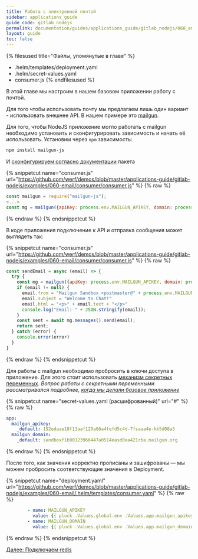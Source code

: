 ```yaml
---
title: Работа с электронной почтой
sidebar: applications_guide
guide_code: gitlab_nodejs
permalink: documentation/guides/applications_guide/gitlab_nodejs/060_email.html
layout: guide
toc: false
---
```


{% filesused title="Файлы, упомянутые в главе" %}
- .helm/templates/deployment.yaml
- .helm/secret-values.yaml
- consumer.js
{% endfilesused %}

В этой главе мы настроим в нашем базовом приложении работу с почтой.

Для того чтобы использовать почту мы предлагаем лишь один вариант - использовать внешнее API. В нашем примере это [mailgun](https://www.mailgun.com/).

Для того, чтобы NodeJS приложение могло работать с mailgun необходимо установить и сконфигурировать зависимость и начать её использовать. Установим через `npm` зависимость:

```bash
npm install mailgun-js
```

И [сконфигурируем согласно документации](https://github.com/mailgun/mailgun-js#documentation) пакета

{% snippetcut name="consumer.js" url="https://github.com/werf/demos/blob/master/applications-guide/gitlab-nodejs/examples/060-email/consumer/consumer.js" %}
{% raw %}
```js
const mailgun = require("mailgun-js");
<...>
const mg = mailgun({apiKey: process.env.MAILGUN_APIKEY, domain: process.env.MAILGUN_DOMAIN, host: "api.eu.mailgun.net"});
```
{% endraw %}
{% endsnippetcut %}

В коде приложения подключение к API и отправка сообщения может выглядеть так:

{% snippetcut name="consumer.js" url="https://github.com/werf/demos/blob/master/applications-guide/gitlab-nodejs/examples/060-email/consumer/consumer.js" %}
{% raw %}
```js
const sendEmail = async (email) => {
  try {
    const mg = mailgun({apiKey: process.env.MAILGUN_APIKEY, domain: process.env.MAILGUN_DOMAIN, host: "api.eu.mailgun.net"});
    if (email != null) {
      email.from = "Mailgun Sandbox <postmaster@" + process.env.MAILGUN_DOMAIN + ">"
      email.subject = "Welcome to Chat!"
      email.html = "<p>" + email.text + "</p>"
      console.log("Email: " + JSON.stringify(email));
    }
    const sent = await mg.messages().send(email);
    return sent;
  } catch (error) {
    console.error(error)
  }
}
```
{% endraw %}
{% endsnippetcut %}

Для работы с mailgun необходимо пробросить в ключи доступа в приложение. Для этого стоит использовать [механизм секретных переменных](https://ru.werf.io/documentation/reference/deploy_process/working_with_secrets.html). *Вопрос работы с секретными переменными рассматривался подробнее, [когда мы делали базовое приложение](020_basic.html#secret-values-yaml)*

{% snippetcut name="secret-values.yaml (расшифрованный)" url="#" %}
{% raw %}
```yaml
app:
  mailgun_apikey:
    _default: 192edaae18f13aaf120a66a4fefd5c4d-7fsaaa4e-kk5d08a5
  mailgun_domain:
    _default: sandboxf1b90123966447a0514easd0ea421rba.mailgun.org
```
{% endraw %}
{% endsnippetcut %}

После того, как значения корректно прописаны и зашифрованы — мы можем пробросить соответствующие значения в Deployment.

{% snippetcut name="deployment.yaml" url="https://github.com/werf/demos/blob/master/applications-guide/gitlab-nodejs/examples/060-email/.helm/templates/consumer.yaml" %}
{% raw %}
```yaml
        - name: MAILGUN_APIKEY
          value: {{ pluck .Values.global.env .Values.app.mailgun_apikey | first | default .Values.app.mailgun_apikey._default }}
        - name: MAILGUN_DOMAIN
          value: {{ pluck .Values.global.env .Values.app.mailgun_domain | first | default .Values.app.mailgun_domain._default | quote }}
```
{% endraw %}
{% endsnippetcut %}

<div>
    <a href="070_redis.html" class="nav-btn">Далее: Подключаем redis</a>
</div>
